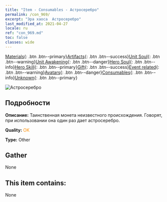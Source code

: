 ```yaml
---
title: "Item - Consumables - Астросеребро"
permalink: /con_969/
excerpt: "Эра хаоса  Астросеребро"
last_modified_at: 2021-04-27
locale: ru
ref: "con_969.md"
toc: false
classes: wide
---
```

 [Materials](/ItemsRU/){: .btn .btn--primary}[Artifacts](/ItemsRU/Artifacts/){: .btn .btn--success}[Unit Soul](/ItemsRU/UnitSoul/){: .btn .btn--warning}[Unit Awakening](/ItemsRU/UnitAwakening/){: .btn .btn--danger}[Hero Soul](/ItemsRU/HeroSoul/){: .btn .btn--info}[Hero Skill](/ItemsRU/HeroSkill/){: .btn .btn--primary}[Gift](/ItemsRU/Gift/){: .btn .btn--success}[Event related](/ItemsRU/Events/){: .btn .btn--warning}[Avatars](/ItemsRU/Avatars/){: .btn .btn--danger}[Consumables](/ItemsRU/Consumables/){: .btn .btn--info}[Unknown](/ItemsRU/Unknown/){: .btn .btn--primary}

 ![Астросеребро](/images/t/artifact_41003.png)

## Подробности
 **Описание:** Таинственная монета неизвестного происхождения. Говорят, при использовании она один раз дает астросеребро.

 **Quality:** <span style="color: #FF8C00">OK</span>

 **Type:** Other

## Gather

  None

## This item contains:

  None

